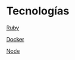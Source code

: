# Tecnologías

[Ruby](tecnologias/ruby.md)

[Docker](tecnologias/docker.md)

[Node](tecnologias/node.md)
